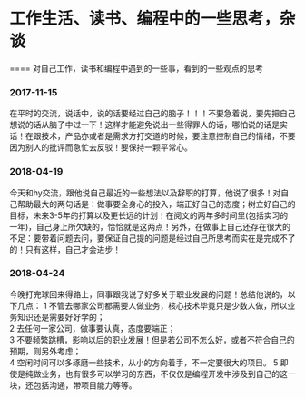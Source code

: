 #  工作生活、读书、编程中的一些思考，杂谈
 ====
 对自己工作，读书和编程中遇到的一些事，看到的一些观点的思考

### 2017-11-15

在平时的交流，说话中，说的话要经过自己的脑子！！！不要急着说，要先把自己想说的话从脑子中过一下！这样才能避免说出一些得罪人的话，哪怕说的话是实话！在跟技术，产品亦或者是需求方打交道的时候，要注意控制自己的情绪，不要因为别人的批评而急忙去反驳！要保持一颗平常心。

### 2018-04-19
今天和hy交流，跟他说自己最近的一些想法以及辞职的打算，他说了很多！对自己帮助最大的两句话是：做事要全身心的投入，端正好自己的态度；树立好自己的目标，未来3-5年的打算以及更长远的计划！在阅文的两年多时间里(包括实习的一年)，自己身上所欠缺的，恰恰就是这两点！另外，在做事上自己还存在很大的不足：要带着问题去问，要保证自己提的问题是经过自己所思考而实在是完成不了的！只有这样，自己才会进步！


### 2018-04-24   
今晚打完球回来得路上，同事跟我说了好多关于职业发展的问题！总结他说的，以下几点：
1  不管去哪家公司都需要人做业务，核心技术毕竟只是少数人做，所以业务知识还是需要好好学的；   
2  去任何一家公司，做事要认真，态度要端正；  
3  不要频繁跳槽，影响以后的职业发展！但是若公司不怎么好，或者不符合自己的预期，则另外考虑；  
4  空闲时间可以多琢磨一些技术，从小的方向着手，不一定要很大的项目。
5  即使是纯做业务，也有很多可以学习的东西，不仅仅是编程开发中涉及到自己的这一块，还包括沟通，带项目能力等等。
    

